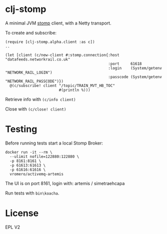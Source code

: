 clj-stomp
=========

A minimal JVM [stomp](http://stomp.github.io/) client, with a Netty transport. 




To create and subscribe:

````
(require [clj-stomp.alpha.client :as c])
..

(let [client (c/new-client #:stomp.connection{:host     "datafeeds.networkrail.co.uk"
                                              :port     61618
                                              :login    (System/getenv "NETWORK_RAIL_LOGIN")
                                              :passcode (System/getenv "NETWORK_RAIL_PASSCODE")})
  @(c/subscribe! client "/topic/TRAIN_MVT_HB_TOC"
                        #(println %)))
````

Retrieve info with `(c/info client)`

Close with `(c/close! client)`

Testing
=======

Before running tests start a local Stomp Broker:

````
docker run -it --rm \
  --ulimit nofile=122880:122880 \
  -p 8161:8161 \
  -p 61613:61613 \
  -p 61616:61616 \
  vromero/activemq-artemis
````

The UI is on port 8161, login with: artemis / simetraehcapa

Run tests with `bin\koacha`.


License
=======

EPL V2
